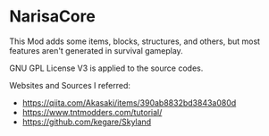 # NarisaCore

This Mod adds some items, blocks, structures, and others, but most features aren't generated in survival gameplay.

GNU GPL License V3 is applied to the source codes.

Websites and Sources I referred:
* https://qiita.com/Akasaki/items/390ab8832bd3843a080d
* https://www.tntmodders.com/tutorial/
* https://github.com/kegare/Skyland
